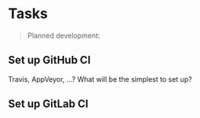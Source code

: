 # Tasks

> Planned development:

## Set up GitHub CI

Travis, AppVeyor, …? What will be the simplest to set up?

## Set up GitLab CI
